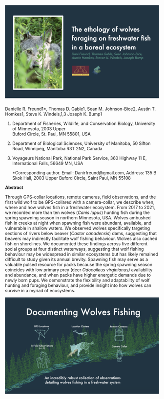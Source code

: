 # ![](images/Screenshot%202023-05-03%20at%206.01.42%20PM.png)

Danielle R. Freund1\*, Thomas D. Gable1, Sean M. Johnson-Bice2, Austin T. Homkes1, Steve K. Windels,1,3 Joseph K. Bump1

1.  Department of Fisheries, Wildlife, and Conservation Biology, University of Minnesota, 2003 Upper\
    Buford Circle, St. Paul, MN 55801, USA

2.  Department of Biological Sciences, University of Manitoba, 50 Sifton Road, Winnipeg, Manitoba R3T 2N2, Canada

3.  Voyageurs National Park, National Park Service, 360 Highway 11 E, International Falls, 56649 MN, USA

    \*Corresponding author. Email: Danirfreund\@gmail.com, Address: 135 B Skok Hall, 2003 Upper Buford Circle, Saint Paul, MN 55108

**Abstract**

Through GPS-collar locations, remote cameras, field observations, and the first wild wolf to be GPS-collared with a camera-collar, we describe when, where and how wolves fish in a freshwater ecosystem. From 2017 to 2021, we recorded more than ten wolves (*Canis lupus*) hunting fish during the spring spawning season in northern Minnesota, USA. Wolves ambushed fish in creeks at night when spawning fish were abundant, available, and vulnerable in shallow waters. We observed wolves specifically targeting sections of rivers below beaver (*Castor canadensis*) dams, suggesting that beavers may indirectly facilitate wolf fishing behaviour. Wolves also cached fish on shorelines. We documented these findings across five different social groups at four distinct waterways, suggesting that wolf fishing behaviour may be widespread in similar ecosystems but has likely remained difficult to study given its annual brevity. Spawning fish may serve as a valuable pulsed resource for packs because the spring spawning season coincides with low primary prey (deer *Odocoileus virginianus)* availability and abundance, and when packs have higher energetic demands due to newly born pups. We demonstrate the flexibility and adaptability of wolf hunting and foraging behaviour, and provide insight into how wolves can survive in a myriad of ecosystems.

![](images/Screenshot%202023-05-03%20at%206.00.26%20PM.png)
